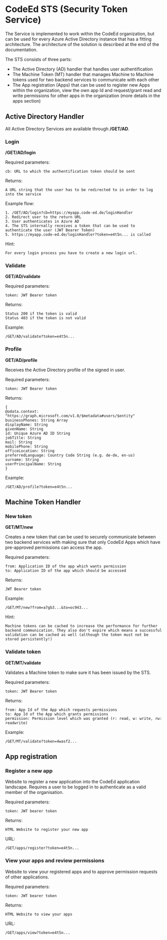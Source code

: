 # CodeEd STS (Security Token Service)

The Service is implemented to work within the CodeEd organization, but can be used for every Azure Active Directory instance that has a fitting architecture. The architecture of the solution is described at the end of the documentation.

The STS consists of three parts:
* The Active Directory (AD) handler that handles user authentification
* The Machine Token (MT) handler that manages Machine to Machine tokens used for two backend services to communicate with each other
* The App registration (Apps) that can be used to register new Apps within the organization, view the own app Id and request/grant read and write permissions for other apps in the organization (more details in the apps section)

## Active Directory Handler

All Active Directory Services are available through **/GET/AD**.

### Login

**/GET/AD/login**

Required parameters:
```
cb: URL to which the authentification token should be sent
```
Returns: 
```
A URL string that the user has to be redirected to in order to log into the service
```
Example flow:
```
1. /GET/AD/login?cb=https://myapp.code-ed.de/loginHandler
2. Redirect user to the return URL
3. User authenticates in Azure AD
4. The STS internally receives a token that can be used to authenticate the user (JWT Bearer Token)
5. https://myapp.code-ed.de/loginHandler?token=e4t5n... is called
```
Hint:
```
For every login process you have to create a new login url.
```
### Validate

**GET/AD/validate**

Required parameters:
```
token: JWT Bearer token
```
Returns:
```
Status 200 if the token is valid
Status 403 if the token is not valid
```
Example:
```
/GET/AD/validate?token=e4t5n...
```

### Profile

**GET/AD/profile**

Receives the Active Directory profile of the signed in user.

Required parameters:

```
token: JWT Bearer token
```

Returns:
```
{
@odata.context: "https://graph.microsoft.com/v1.0/$metadata#users/$entity"
businessPhones: String Array
displayName: String
givenName: String
id: Unique Azure AD ID String
jobTitle: String
mail: String
mobilePhone: String
officeLocation: String
preferredLanguage: Country Code String (e.g. de-de, en-us)
surname: String
userPrincipalName: String
}
```

Example:
```
/GET/AD/profile?token=e4t5n...
```

## Machine Token Handler

### New token

**GET/MT/new**

Creates a new token that can be used to securely communicate between two backend services with making sure that only CodeEd Apps which have pre-approved permissions can access the app.

Required parameters:
```
from: Application ID of the app which wants permission
to: Application ID of the app which should be accessed
```

Returns:
```
JWT Bearer token
```

Example:
```
/GET/MT/new?from=a7gb3...&to=oc943...
```

Hint:
```
Machine tokens can be cached to increase the performance for further backend communication. They also don't expire which means a successful validation can be cached as well (although the token must not be stored persistently!) 
```

### Validate token

**GET/MT/validate**

Validates a Machine token to make sure it has been issued by the STS.

Required parameters:
```
token: JWT Bearer token
```

Returns:
```
from: App Id of the App which requests permissions
to: App Id of the App which grants permissions
permission: Permission level which was granted (r: read, w: write, rw: readwrite)
```
Example:
```
/GET/MT/validate?token=4wasf2...
```



## App registration

### Register a new app

Website to register a new application into the CodeEd application landscape. Requires a user to be logged in to authenticate as a valid member of the organisation.

Required parameters:
```
token: JWT bearer token
```
Returns:
```
HTML Website to register your new app
```
URL:
```
/GET/apps/register?token=e4t5n...
```

### View your apps and review permissions

Website to view your registered apps and to approve permission requests of other applications.

Required parameters:
```
token: JWT bearer token
```
Returns:
```
HTML Website to view your apps
```
URL:
```
/GET/apps/view?token=e4t5n...
```